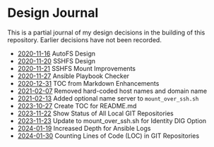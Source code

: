 Design Journal
==============

This is a partial journal of my design decisions in the building of this
repository. Earlier decisions have not been recorded.

* [2020-11-16](2020-11-16.md) AutoFS Design
* [2020-11-20](2020-11-20.md) SSHFS Design
* [2020-11-21](2020-11-21.md) SSHFS Mount Improvements
* [2020-11-27](2020-11-27.md) Ansible Playbook Checker
* [2020-12-31](2020-12-31.md) TOC from Markdown Enhancements
* [2021-02-07](2021-02-07.md) Removed hard-coded host names and domain name
* [2021-02-13](2021-02-13.md) Added optional name server to `mount_over_ssh.sh`
* [2023-10-27](2023-10-27.md) Create TOC for README.md
* [2023-11-22](2023_11_22.md) Show Status of All Local GIT Repositories
* [2023-11-23](2023_11_23.md) Update to mount\_over\_ssh.sh for Identity DIG Option
* [2024-01-19](2024_01_19.md) Increased Depth for Ansible Logs
* [2024-01-30](2024_01_30.md) Counting Lines of Code (LOC) in GIT Repositories

